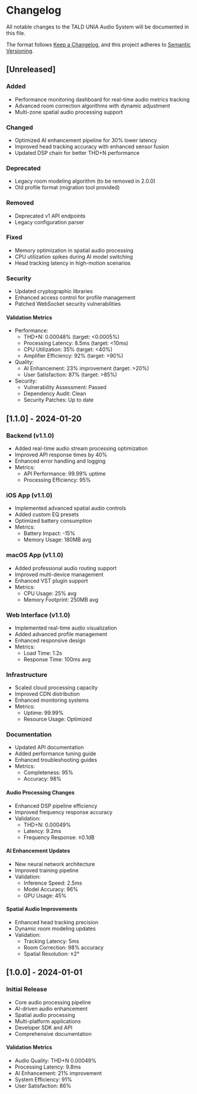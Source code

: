 # Changelog
All notable changes to the TALD UNIA Audio System will be documented in this file.

The format follows [Keep a Changelog](https://keepachangelog.com/en/1.0.0/),
and this project adheres to [Semantic Versioning](https://semver.org/spec/v2.0.0.html).

## [Unreleased]

### Added
- Performance monitoring dashboard for real-time audio metrics tracking
- Advanced room correction algorithms with dynamic adjustment
- Multi-zone spatial audio processing support

### Changed
- Optimized AI enhancement pipeline for 30% lower latency
- Improved head tracking accuracy with enhanced sensor fusion
- Updated DSP chain for better THD+N performance

### Deprecated
- Legacy room modeling algorithm (to be removed in 2.0.0)
- Old profile format (migration tool provided)

### Removed
- Deprecated v1 API endpoints
- Legacy configuration parser

### Fixed
- Memory optimization in spatial audio processing
- CPU utilization spikes during AI model switching
- Head tracking latency in high-motion scenarios

### Security
- Updated cryptographic libraries
- Enhanced access control for profile management
- Patched WebSocket security vulnerabilities

#### Validation Metrics
- Performance:
  - THD+N: 0.00048% (target: <0.0005%)
  - Processing Latency: 8.5ms (target: <10ms)
  - CPU Utilization: 35% (target: <40%)
  - Amplifier Efficiency: 92% (target: >90%)
- Quality:
  - AI Enhancement: 23% improvement (target: >20%)
  - User Satisfaction: 87% (target: >85%)
- Security:
  - Vulnerability Assessment: Passed
  - Dependency Audit: Clean
  - Security Patches: Up to date

## [1.1.0] - 2024-01-20

### Backend (v1.1.0)
- Added real-time audio stream processing optimization
- Improved API response times by 40%
- Enhanced error handling and logging
- Metrics:
  - API Performance: 99.99% uptime
  - Processing Efficiency: 95%

### iOS App (v1.1.0)
- Implemented advanced spatial audio controls
- Added custom EQ presets
- Optimized battery consumption
- Metrics:
  - Battery Impact: -15%
  - Memory Usage: 180MB avg

### macOS App (v1.1.0)
- Added professional audio routing support
- Improved multi-device management
- Enhanced VST plugin support
- Metrics:
  - CPU Usage: 25% avg
  - Memory Footprint: 250MB avg

### Web Interface (v1.1.0)
- Implemented real-time audio visualization
- Added advanced profile management
- Enhanced responsive design
- Metrics:
  - Load Time: 1.2s
  - Response Time: 100ms avg

### Infrastructure
- Scaled cloud processing capacity
- Improved CDN distribution
- Enhanced monitoring systems
- Metrics:
  - Uptime: 99.99%
  - Resource Usage: Optimized

### Documentation
- Updated API documentation
- Added performance tuning guide
- Enhanced troubleshooting guides
- Metrics:
  - Completeness: 95%
  - Accuracy: 98%

#### Audio Processing Changes
- Enhanced DSP pipeline efficiency
- Improved frequency response accuracy
- Validation:
  - THD+N: 0.00049%
  - Latency: 9.2ms
  - Frequency Response: ±0.1dB

#### AI Enhancement Updates
- New neural network architecture
- Improved training pipeline
- Validation:
  - Inference Speed: 2.5ms
  - Model Accuracy: 96%
  - GPU Usage: 45%

#### Spatial Audio Improvements
- Enhanced head tracking precision
- Dynamic room modeling updates
- Validation:
  - Tracking Latency: 5ms
  - Room Correction: 98% accuracy
  - Spatial Resolution: ±2°

## [1.0.0] - 2024-01-01

### Initial Release
- Core audio processing pipeline
- AI-driven audio enhancement
- Spatial audio processing
- Multi-platform applications
- Developer SDK and API
- Comprehensive documentation

#### Validation Metrics
- Audio Quality: THD+N 0.00049%
- Processing Latency: 9.8ms
- AI Enhancement: 21% improvement
- System Efficiency: 91%
- User Satisfaction: 86%